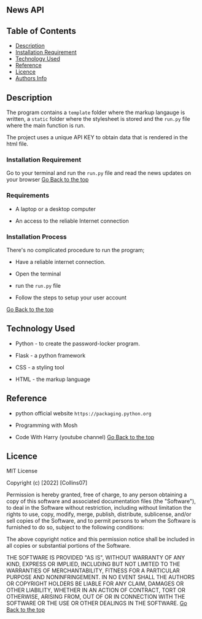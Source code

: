 ## News API


## Table of Contents

+ [Description](#description)
+ [Installation Requirement](#Installation)
+ [Technology Used](#technology-used)
+ [Reference](#reference)
+ [Licence](#licence)
+ [Authors Info](#author-Info)

## Description
The program contains a `template` folder where the markup langauge is written, a `static` folder where
the stylesheet is stored and the `run.py` file where the main function is run.

<p>The project uses a unique API KEY to obtain data that is rendered in the html file.</p>


### Installation Requirement
Go to your terminal and run the `run.py` file and read the news updates on your browser
[Go Back to the top](##-Table-of-Contents)


### Requirements

* A laptop or a desktop computer

* An access to the reliable Internet connection

### Installation Process
There's no complicated procedure to run the program;

* Have a reliable internet connection.

* Open the terminal

* run the `run.py` file 

* Follow the steps to setup your user account

[Go Back to the top](##-Table-of-Contents)

## Technology Used
* Python - to create the password-locker program.

* Flask - a python framework

* CSS - a styling tool

* HTML - the markup language


## Reference

* python official website ```https://packaging.python.org```

* Programming with Mosh

* Code With Harry (youtube channel)
[Go Back to the top](##-Table-of-Contents)

## Licence

MIT License

Copyright (c) [2022] [Collins07]

Permission is hereby granted, free of charge, to any person obtaining a copy
of this software and associated documentation files (the "Software"), to deal
in the Software without restriction, including without limitation the rights
to use, copy, modify, merge, publish, distribute, sublicense, and/or sell
copies of the Software, and to permit persons to whom the Software is
furnished to do so, subject to the following conditions:

The above copyright notice and this permission notice shall be included in all
copies or substantial portions of the Software.

THE SOFTWARE IS PROVIDED "AS IS", WITHOUT WARRANTY OF ANY KIND, EXPRESS OR
IMPLIED, INCLUDING BUT NOT LIMITED TO THE WARRANTIES OF MERCHANTABILITY,
FITNESS FOR A PARTICULAR PURPOSE AND NONINFRINGEMENT. IN NO EVENT SHALL THE
AUTHORS OR COPYRIGHT HOLDERS BE LIABLE FOR ANY CLAIM, DAMAGES OR OTHER
LIABILITY, WHETHER IN AN ACTION OF CONTRACT, TORT OR OTHERWISE, ARISING FROM,
OUT OF OR IN CONNECTION WITH THE SOFTWARE OR THE USE OR OTHER DEALINGS IN THE
SOFTWARE.
[Go Back to the top](##-Table-of-Contents)